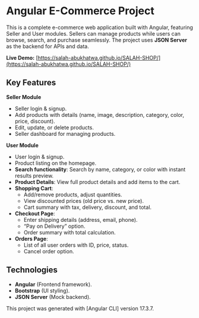 # Angular E-Commerce Project
This is a complete e-commerce web application built with Angular, featuring Seller and User modules. Sellers can manage products while users can browse, search, and purchase seamlessly. The project uses **JSON Server** as the backend for APIs and data.

**Live Demo:** [https://salah-abukhatwa.github.io/SALAH-SHOP/](https://salah-abukhatwa.github.io/SALAH-SHOP/)

## Key Features
 **Seller Module**
- Seller login & signup.
- Add products with details (name, image, description, category, color, price, discount).
- Edit, update, or delete products.
- Seller dashboard for managing products.

 **User Module**
- User login & signup.
- Product listing on the homepage.
- **Search functionality**: Search by name, category, or color with instant results preview.
- **Product Details**: View full product details and add items to the cart.
- **Shopping Cart**:
   - Add/remove products, adjust quantities.
   - View discounted prices (old price vs. new price).
   - Cart summary with tax, delivery, discount, and total.
- **Checkout Page**:
   - Enter shipping details (address, email, phone).
   - “Pay on Delivery” option.
   - Order summary with total calculation.
- **Orders Page**:
   - List of all user orders with ID, price, status.
   - Cancel order option.
## Technologies
   - **Angular** (Frontend framework).
   - **Bootstrap** (UI styling).
   - **JSON Server** (Mock backend).



This project was generated with [Angular CLI] version 17.3.7.
